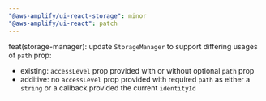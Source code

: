 ```yaml
---
"@aws-amplify/ui-react-storage": minor
"@aws-amplify/ui-react": patch
---
```


feat(storage-manager): update `StorageManager` to support differing usages of `path` prop:
- existing: `accessLevel` prop provided with or without optional `path` prop
- additive: no `accessLevel` prop provided with required `path` as either a `string` or a callback provided the current `identityId`
